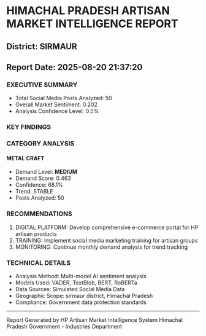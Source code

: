 # HIMACHAL PRADESH ARTISAN MARKET INTELLIGENCE REPORT
## District: SIRMAUR
## Report Date: 2025-08-20 21:37:20

### EXECUTIVE SUMMARY
- Total Social Media Posts Analyzed: 50
- Overall Market Sentiment: 0.202
- Analysis Confidence Level: 0.5%

### KEY FINDINGS

### CATEGORY ANALYSIS

#### METAL CRAFT
- Demand Level: **MEDIUM**
- Demand Score: 0.463
- Confidence: 68.1%
- Trend: STABLE
- Posts Analyzed: 50

### RECOMMENDATIONS
1. DIGITAL PLATFORM: Develop comprehensive e-commerce portal for HP artisan products
2. TRAINING: Implement social media marketing training for artisan groups
3. MONITORING: Continue monthly demand analysis for trend tracking

### TECHNICAL DETAILS
- Analysis Method: Multi-model AI sentiment analysis
- Models Used: VADER, TextBlob, BERT, RoBERTa
- Data Sources: Simulated Social Media Data
- Geographic Scope: sirmaur district, Himachal Pradesh
- Compliance: Government data protection standards

---
Report Generated by HP Artisan Market Intelligence System
Himachal Pradesh Government - Industries Department
